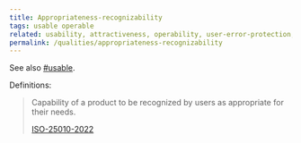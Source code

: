 ```yaml
---
title: Appropriateness-recognizability
tags: usable operable
related: usability, attractiveness, operability, user-error-protection, user-engagement
permalink: /qualities/appropriateness-recognizability
---
```



See also [#usable](/tag-usable).


Definitions:

>Capability of a product to be recognized by users as appropriate for their needs.
>
>[ISO-25010-2022](/references/#iso-25010-2022)


